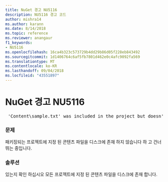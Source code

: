 ```yaml
---
title: NuGet 경고 NU5116
description: NU5116 경고 코드
author: mishra14
ms.author: karann
ms.date: 8/14/2018
ms.topic: reference
ms.reviewer: anangaur
f1_keywords:
- NU5116
ms.openlocfilehash: 16ca4b323c573729b4dd29b86d05f228eb843492
ms.sourcegitcommit: 1d1406764c6af5fb7801d462e0c4afc9092fa569
ms.translationtype: MT
ms.contentlocale: ko-KR
ms.lasthandoff: 09/04/2018
ms.locfileid: "43551897"
---
```

# <a name="nuget-warning-nu5116"></a>NuGet 경고 NU5116
<pre> 'Content\sample.txt' was included in the project but doesn't exist. Skipping...</pre>

### <a name="issue"></a>문제

패키징되는 프로젝트에 지정 된 콘텐츠 파일을 디스크에 존재 하지 않습니다 하 고 건너뛰는 중입니다.


### <a name="solution"></a>솔루션

있는지 확인 하십시오 모든 프로젝트에 지정 된 콘텐츠 파일을 디스크에 존재 합니다.

